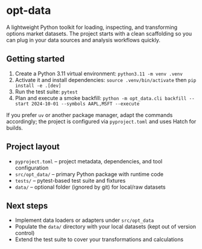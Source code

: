 # opt-data

A lightweight Python toolkit for loading, inspecting, and transforming options market datasets. The project starts with a clean scaffolding so you can plug in your data sources and analysis workflows quickly.

## Getting started

1. Create a Python 3.11 virtual environment: `python3.11 -m venv .venv`
2. Activate it and install dependencies: `source .venv/bin/activate` then `pip install -e .[dev]`
3. Run the test suite: `pytest`
4. Plan and execute a smoke backfill: `python -m opt_data.cli backfill --start 2024-10-01 --symbols AAPL,MSFT --execute`

If you prefer `uv` or another package manager, adapt the commands accordingly; the project is configured via `pyproject.toml` and uses Hatch for builds.

## Project layout

- `pyproject.toml` – project metadata, dependencies, and tool configuration
- `src/opt_data/` – primary Python package with runtime code
- `tests/` – pytest-based test suite and fixtures
- `data/` – optional folder (ignored by git) for local/raw datasets

## Next steps

- Implement data loaders or adapters under `src/opt_data`
- Populate the `data/` directory with your local datasets (kept out of version control)
- Extend the test suite to cover your transformations and calculations
